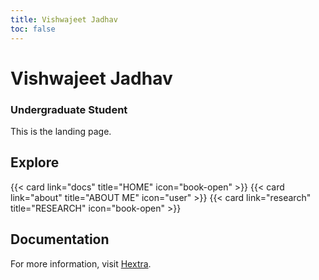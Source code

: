 ```yaml
---
title: Vishwajeet Jadhav
toc: false
---
```


# Vishwajeet Jadhav
### Undergraduate Student

This is the landing page.

## Explore

<div style="display: flex; justify-content: space-between; gap: 20px;">
  {{< card link="docs" title="HOME" icon="book-open" >}}
  {{< card link="about" title="ABOUT ME" icon="user" >}}
  {{< card link="research" title="RESEARCH" icon="book-open" >}}
</div>

## Documentation

For more information, visit [Hextra](https://imfing.github.io/hextra).
